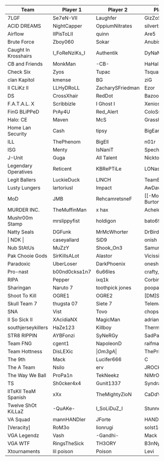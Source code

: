 | Team                 | Player 1      | Player 2         | Player 3          | Player 4        |
|----------------------|---------------|------------------|-------------------|-----------------|
| 7LGF                 | Se7eN-VII     | Laughfer         | GizZoSt           | [-FaTaL-]       |
| ACID DREAMS          | NightCapper   | OppiumNitrates   | silvertrace       | modified        |
| Airflow              | IIPisToLII    | quinn            | Are5              | ND Goat         |
| Brute Force          | Zboy060       | Sokar            | Anubis007         | Swagner007      |
| Caught In Krosshairs | I_FoReNziKs_I | Authentik        | DyNaMiC           | eRm4c           |
| CB and Friends       | MonkMan       | -CB-             | HaHaInHisPriMe    | MrOwnage        |
| Check Six            | Zyos          | Tupac            | Tsquared          | Sergio          |
| clan Kapitol         | kmense        | BG               | ziG               | Ghett0_DaN      |
| ll CLiKz ll          | LLHyDRoLL     | ZacharySFriedman | Ezor              | Chenzo13        |
| DS                   | CrossXhair    | RedDot           | Bazooka           | Hitman77        |
| F.A.T.A.L. X         | Scribbizle    | I Ghost I        | Xenios            | I Mimic I       |
| FinG BLiPPeD         | PrAy4U        | Red_Alert        | ColoSsuS1         | Strangepurple   |
| Halo: CE             | Maven         | McS              | Grasshopper       | xXFeTuSxX       |
| Home Lan Security    | Cash          | tipsy            | BigEarl           | Italian         |
| ILL                  | ThePhenom     | BigEll           | n01r              | Devilman        |
| ISG                  | Menty         | IsNaniT          | Spechial K        | St1cky Fing4z   |
| J-Unit               | Guga          | All Talent       | Nicktorious       | Abeja           |
| Legendary Operatives | Reticent      | KBRePTiLe        | LONastY           | LO_redruM       |
| Legit Ballers        | LuckieDuck    | LINCH            | TeamBrown         | mystik          |
| Lusty Lungers        | lartoriusl    | Impact           | AwDavey           | Jaxom           |
| MoD                  | JMB           | RehcamretsneF    | [[-MoD-]]-Burton4 | XeNa            |
| MURDER INC.          | TheMuffinMan  | x hax            | Acheles           | Kupid           |
| Mushr00m Stamp       | mrslippyfist  | holdigon         | bato69            | topher          |
| Natty Seals          | DGFunk        | MrMcWhorter      | DrBird            | Narsil          |
| \| NDK \|            | caseyallard   | SiD9             | onish             | everclear       |
| Nub StAtUs           | MuZzY         | Shook_On3        | Samurai650        | Severence       |
| Pak Chooie Gods      | SirKillsALot  | Alastor          | Vicissitude855    | Glavis666       |
| Paradoxic            | UberLoser     | DarkPhoenix      | oneshot187        | SmartJock       |
| Pro-nast             | b00nd0cksa1n7 | 6u66les          | crafty_b          | ForTe           |
| RIPA                 | Pepper        | ixq1k            | CorbinHD          | ll_RiCo_ll      |
| Sharingan            | Naruto 7      | toothpick jones  | poopadoop         | Pocket Pull 399 |
| Shoot To Kill        | OGRE1         | OGRE2            | [DM]Saiyan        | Walshy          |
| Skull Team 7         | thugsta 07    | Siete 7          | Telemacus         | Joker           |
| SNA                  | Vist          | Tovo             | chops             | BigBaller08     |
| II So Sick II        | XAcidiaNX     | MagicMan         | adrian976         | ICandyManI      |
| southjerseykillers   | HaZe123       | Killboy          | Thermalboy        | KingOTown       |
| STR8 RIPPIN          | AYBFonzi      | SyNeRGy          | SadPandaEh        | Foulacy         |
| Team FNG             | cgent1        | NapoleonD        | raifman           | TepEvan         |
| Team Hottness        | DisLEXic      | \|_Om3gA_\|      | ThePrinceDiablo   | goosinator2005  |
| The 9th              | Mack          | Lucifer666       | C                 | D               |
| The A Team           | Nsilo         | erv              | JROCK             | JMAN837         |
| The Way We Ball      | ProPa1n       | TekNeekz         | NiMrOoK           | Pepperz         |
| TS                   | Sh0cker4x4    | Gunit1337        | Syndrax           | Wazzup780       |
| IITsKII TeaM Spanish | xXx           | TheMightyZioN    | CaDdY             | Rid[D]icK       |
| Twelve ShOt KiLLaZ   | -QuAKe-       | I_SoLiDuZ_I      | Stunner           | burns           |
| VA Squad             | mannHANDler   | JForte           | HANDicapable      | The#2           |
| [Veracity]           | RoM3o         | lionrugi         | solst1ce          | devinisdie      |
| VGA Legendz          | Vash          | -Gandhi-         | Mack              | Defy            |
| VGA WTF              | RingsTheSick  | TH3ORY           | B3nNy             | Toad            |
| Xtournaments         | lil poison    | Poison           | Levi              | Bizzare         |
